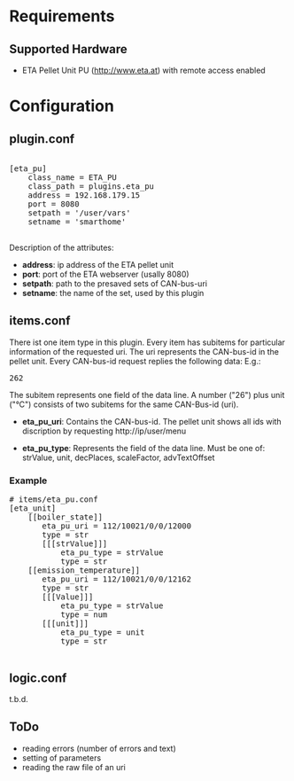 # Requirements
## Supported Hardware

* ETA Pellet Unit PU (http://www.eta.at) with remote access enabled

# Configuration
## plugin.conf

<pre>

[eta_pu]
    class_name = ETA_PU
    class_path = plugins.eta_pu
    address = 192.168.179.15
    port = 8080
    setpath = '/user/vars'
    setname = 'smarthome'

</pre>

Description of the attributes:

* __address__: ip address of the ETA pellet unit
* __port__: port of the ETA webserver (usally 8080)
* __setpath__: path to the presaved sets of CAN-bus-uri
* __setname__: the name of the set, used by this plugin

## items.conf

There ist one item type in this plugin. Every item has subitems for particular information of the requested uri.
The uri represents the CAN-bus-id in the pellet unit. Every CAN-bus-id request replies the following data:
E.g.:
<pre>
<value uri="/user/var/112/10021/0/0/12162" strValue="26" unit="°C" decPlaces="0" scaleFactor="10" advTextOffset="0">262</value>
</pre>

The subitem represents one field of the data line. A number ("26") plus unit ("°C") consists of two subitems for the same CAN-Bus-id (uri).

* __eta_pu_uri__: Contains the CAN-bus-id. The pellet unit shows all ids with discription by requesting http://ip/user/menu

* __eta_pu_type__: Represents the field of the data line. Must be one of: strValue, unit, decPlaces, scaleFactor, advTextOffset

### Example

<pre>
# items/eta_pu.conf
[eta_unit]
    [[boiler_state]]
       eta_pu_uri = 112/10021/0/0/12000
       type = str
       [[[strValue]]]
           eta_pu_type = strValue
           type = str
    [[emission_temperature]]
       eta_pu_uri = 112/10021/0/0/12162
       type = str
       [[[Value]]]
           eta_pu_type = strValue
           type = num
       [[[unit]]]
           eta_pu_type = unit
           type = str

</pre>

## logic.conf

t.b.d.

## ToDo
* reading errors (number of errors and text)
* setting of parameters
* reading the raw file of an uri

